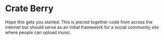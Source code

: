 # Crate Berry
Hope this gets you started. This is pieced together code from across the internet but should serve as an initial framework for a social community site where people can upload music.
